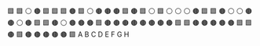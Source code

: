 🟩 🟩 ⚪️ 🟤 🟩 🟩 🟩 🟤 
🟩 ⚪️ 🟤 🟤 🟤 🟩 🟤 🟩 
⚪️ 🟩 ⚪️ ⚪️ ⚪️ 🟤 🟩 🟩 
🟤 ⚪️ ⚪️ 🟤 🟤 ⚪️ 🟤 🟩 
🟩 🟤 ⚪️ 🟤 🟤 🟤 🟩 🟤 
🟤 🟤 🟤 🟤 🟤 🟤 🟤 🟩 
🟩 🟤 🟤 🟤 🟤 🟤 🟩 🟩 
🟤 🟩 🟤 🟤 🟤 🟤 🟤 🟩 
 A  B  C  D  E  F  G  H